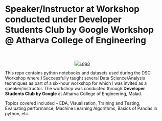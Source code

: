 
<!-- PROJECT LOGO -->

<h1>Speaker/Instructor at Workshop conducted under Developer Students Club by Google Workshop @ Atharva College of Engineering</h1>

<br />
<p align="center">
  <a href="https://github.com/reubence/Google-DSC-Workshop-2020">
    <img src="https://cdn.hashnode.com/res/hashnode/image/upload/v1563888018200/lJaohMmyY.png" alt="Logo" >
  </a>

  <p >
This repo contains python notebooks and datasets used during the DSC Workshop where I Successfully taught several Data Science/Analysis techniques as part of a six-hour workshop for which I was invited as a speaker/instructor. The workshop was conducted through <b> Developer Students Club by Google</b> at Atharva College of Engineering, Malad.

Topics covered included – EDA, Visualisation, Training and Testing, Evaluating performance, Machine Learning Algorithms, Basics of Pandas in python, etc. 
    <br />
    <br />
  </p>
</p>

